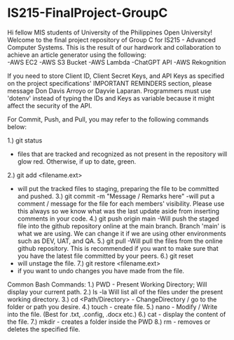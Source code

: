 # IS215-FinalProject-GroupC
Hi fellow MIS students of University of the Philippines Open University! Welcome to the final project repository of Group C for IS215 - Advanced Computer Systems.   This is the result of our hardwork and collaboration to achieve an article generator using the following:  
-AWS EC2 
-AWS S3 Bucket 
-AWS Lambda 
-ChatGPT API 
-AWS Rekognition

If you need to store Client ID, Client Secret Keys, and API Keys as specified on the project specifications' IMPORTANT REMINDERS section, please message Don Davis Arroyo or Dayvie Laparan. Programmers must use 'dotenv' instead of typing the IDs and Keys as variable because it might affect the security of the API. 

For Commit, Push, and Pull, you may refer to the following commands below:

1.) git status 
- files that are tracked and recognized as not present in the repository will glow red. Otherwise, if up to date, green.

2.) git add <filename.ext>
  - will put the tracked files to staging, preparing the file to be committed and pushed.
3.) git commit -m "Message / Remarks here"
-will put a comment / message for the file for each members' visibility. Please use this always so we know what was the last update aside from inserting comments in your code.
4.) git push origin main
-Will push the staged file into the github repository online at the main branch. Branch 'main' is what we are using. We can change it if we are using other environments such as DEV, UAT, and QA.
5.) git pull
-Will pull the files from the online github repository. This is recommended if you want to make sure that you have the latest file committed by your peers.
6.) git reset
- will unstage the file.
7.) git restore <filename.ext>
- if you want to undo changes you have made from the file.

Common Bash Commands:
1.) PWD - Present Working Directory; Will display your current path.
2.) ls -la Will list all of the files under the present working directory.
3.) cd <Path/Directory> - ChangeDirectory / go to the folder or path you desire. 
4.) touch <filename or filename.ext> - create file.
5.) nano <filename or filename.ext> - Modify / Write into the file. (Best for .txt, .config, .docx etc.)
6.) cat <filename or filename.ext> - display the content of the file.
7.) mkdir <Folder Name> - creates a folder inside the PWD
8.) rm <filename or filename.ext> - removes or deletes the specified file.

